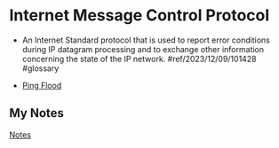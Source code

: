 # Internet Message Control Protocol
- An Internet Standard protocol that is used to report error conditions during IP datagram processing and to exchange other information concerning the state of the IP network. #ref/2023/12/09/101428 #glossary 

- [Ping Flood](ping-flood.md)
## My Notes
[Notes](mynotes/internet-control-message-protocol-notes.md)
